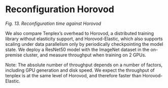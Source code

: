# Reconfiguration Horovod
_Fig. 13. Reconfiguration time against Horovod_

We also compare Tenplex’s overhead to Horovod, a distributed training library without elasticity support, and Horovod-Elastic, which also supports scaling under data parallelism only by periodically checkpointing the model state. We deploy a ResNet50 model with the ImageNet dataset in the on-premise cluster, and measure throughput when training on 2 GPUs.

Note: The absolute number of throughput depends on a number of factors, including GPU generation and disk speed. We expect the throughput of tenplex is at the same level of Horovod, and therefore faster than Horovod-Elastic.
